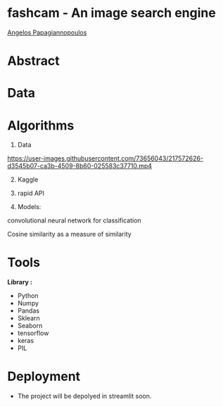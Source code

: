 # fashcam - An image search engine 
[Angelos Papagiannopoulos](https://github.com/AngelosPa) 
 # Abstract


  # Data
 
  # Algorithms
1. Data 

https://user-images.githubusercontent.com/73656043/217572626-d3545b07-ca3b-4509-8b60-025583c37710.mp4



2. Kaggle

3. rapid API 


6. Models: 

convolutional neural network for classification

Cosine similarity as a measure of similarity


# Tools 
 **Library :** 
- Python 
- Numpy
- Pandas
- Sklearn
- Seaborn
- tensorflow
- keras
- PIL

# Deployment 

- The project will be depolyed in streamlit soon.
 
 

